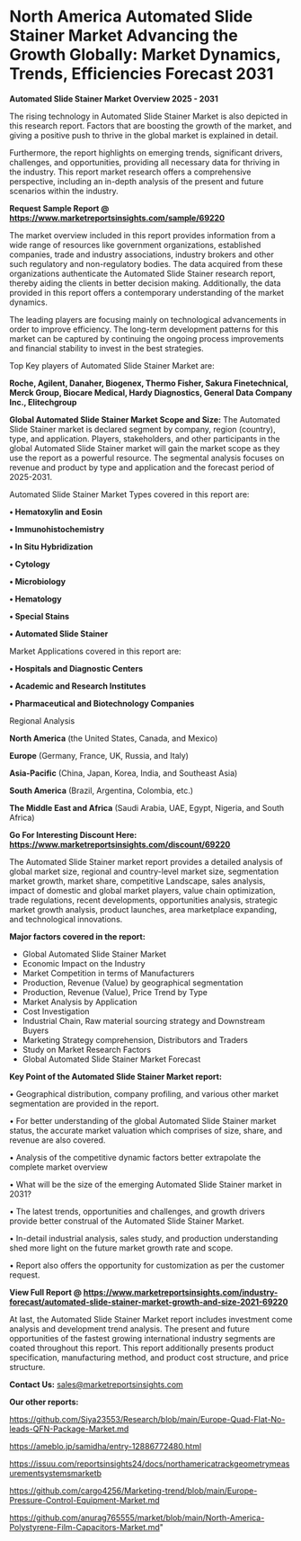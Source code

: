 # North America Automated Slide Stainer Market Advancing the Growth Globally: Market Dynamics, Trends, Efficiencies Forecast 2031

<Strong> Automated Slide Stainer Market Overview 2025 - 2031</strong>

The rising technology in Automated Slide Stainer Market is also depicted in this research report. Factors that are boosting the growth of the market, and giving a positive push to thrive in the global market is explained in detail.

Furthermore, the report highlights on emerging trends, significant drivers, challenges, and opportunities, providing all necessary data for thriving in the industry. This report market research offers a comprehensive perspective, including an in-depth analysis of the present and future scenarios within the industry.

<strong>Request Sample Report @ <a href=https://www.marketreportsinsights.com/sample/69220>https://www.marketreportsinsights.com/sample/69220</a></strong>

The market overview included in this report provides information from a wide range of resources like government organizations, established companies, trade and industry associations, industry brokers and other such regulatory and non-regulatory bodies. The data acquired from these organizations authenticate the Automated Slide Stainer research report, thereby aiding the clients in better decision making. Additionally, the data provided in this report offers a contemporary understanding of the market dynamics.

The leading players are focusing mainly on technological advancements in order to improve efficiency. The long-term development patterns for this market can be captured by continuing the ongoing process improvements and financial stability to invest in the best strategies.

Top Key players of Automated Slide Stainer Market are:

<strong>Roche, Agilent, Danaher, Biogenex, Thermo Fisher, Sakura Finetechnical, Merck Group, Biocare Medical, Hardy Diagnostics, General Data Company Inc., Elitechgroup</strong>

<strong><b>Global Automated Slide Stainer Market Scope and Size:</b></strong>
The Automated Slide Stainer market is declared segment by company, region (country), type, and application. Players, stakeholders, and other participants in the global Automated Slide Stainer market will gain the market scope as they use the report as a powerful resource. The segmental analysis focuses on revenue and product by type and application and the forecast period of 2025-2031.

Automated Slide Stainer Market Types covered in this report are:

<strong>• Hematoxylin and Eosin

• Immunohistochemistry

• In Situ Hybridization

• Cytology

• Microbiology

• Hematology

• Special Stains

• Automated Slide Stainer</strong>

Market Applications covered in this report are:

<strong>• Hospitals and Diagnostic Centers

• Academic and Research Institutes 

• Pharmaceutical and Biotechnology Companies</strong> 

Regional Analysis

<strong>North America</strong> (the United States, Canada, and Mexico)

<strong>Europe</strong> (Germany, France, UK, Russia, and Italy)

<strong>Asia-Pacific</strong> (China, Japan, Korea, India, and Southeast Asia)

<strong>South America</strong> (Brazil, Argentina, Colombia, etc.)

<strong>The Middle East and Africa</strong> (Saudi Arabia, UAE, Egypt, Nigeria, and South Africa)

<strong>Go For Interesting Discount Here: <a href=https://www.marketreportsinsights.com/discount/69220>https://www.marketreportsinsights.com/discount/69220</a></strong>

The Automated Slide Stainer market report provides a detailed analysis of global market size, regional and country-level market size, segmentation market growth, market share, competitive Landscape, sales analysis, impact of domestic and global market players, value chain optimization, trade regulations, recent developments, opportunities analysis, strategic market growth analysis, product launches, area marketplace expanding, and technological innovations.

<strong><b>Major factors covered in the report:</b></strong>
<ul>
  <li>Global Automated Slide Stainer Market </li>
  <li>Economic Impact on the Industry</li>
  <li>Market Competition in terms of Manufacturers</li>
  <li>Production, Revenue (Value) by geographical segmentation</li>
  <li>Production, Revenue (Value), Price Trend by Type</li>
  <li>Market Analysis by Application</li>
  <li>Cost Investigation</li>
  <li>Industrial Chain, Raw material sourcing strategy and Downstream Buyers</li>
  <li>Marketing Strategy comprehension, Distributors and Traders</li>
  <li>Study on Market Research Factors</li>
  <li>Global Automated Slide Stainer Market Forecast</li>
</ul>

<strong><b>Key Point of the Automated Slide Stainer Market report:</b></strong>

• Geographical distribution, company profiling, and various other market segmentation are provided in the report.

• For better understanding of the global Automated Slide Stainer market status, the accurate market valuation which comprises of size, share, and revenue are also covered.

• Analysis of the competitive dynamic factors better extrapolate the complete market overview

• What will be the size of the emerging Automated Slide Stainer market in 2031?

• The latest trends, opportunities and challenges, and growth drivers provide better construal of the Automated Slide Stainer Market.

• In-detail industrial analysis, sales study, and production understanding shed more light on the future market growth rate and scope.

• Report also offers the opportunity for customization as per the customer request.

<strong><b>View Full Report @ <a href=https://www.marketreportsinsights.com/industry-forecast/automated-slide-stainer-market-growth-and-size-2021-69220>https://www.marketreportsinsights.com/industry-forecast/automated-slide-stainer-market-growth-and-size-2021-69220</a></b></strong>


At last, the Automated Slide Stainer Market report includes investment come analysis and development trend analysis. The present and future opportunities of the fastest growing international industry segments are coated throughout this report. This report additionally presents product specification, manufacturing method, and product cost structure, and price structure.

<strong>Contact Us:</strong>
sales@marketreportsinsights.com

<strong>Our other reports:</strong>

<a href=https://github.com/Siya23553/Research/blob/main/Europe-Quad-Flat-No-leads-QFN-Package-Market.md>https://github.com/Siya23553/Research/blob/main/Europe-Quad-Flat-No-leads-QFN-Package-Market.md</a>

<a href=https://ameblo.jp/samidha/entry-12886772480.html>https://ameblo.jp/samidha/entry-12886772480.html</a>

<a href=https://issuu.com/reportsinsights24/docs/northamericatrackgeometrymeasurementsystemsmarketb>https://issuu.com/reportsinsights24/docs/northamericatrackgeometrymeasurementsystemsmarketb</a>

<a href=https://github.com/cargo4256/Marketing-trend/blob/main/Europe-Pressure-Control-Equipment-Market.md>https://github.com/cargo4256/Marketing-trend/blob/main/Europe-Pressure-Control-Equipment-Market.md</a>

<a href=https://github.com/anurag765555/market/blob/main/North-America-Polystyrene-Film-Capacitors-Market.md>https://github.com/anurag765555/market/blob/main/North-America-Polystyrene-Film-Capacitors-Market.md</a>"

